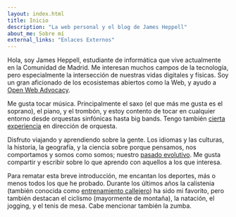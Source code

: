 ```yaml
---
layout: index.html
title: Inicio
description: "La web personal y el blog de James Heppell"
about_me: Sobre mí
external_links: "Enlaces Externos"
---
```

Hola, soy James Heppell, estudiante de informática que vive actualmente en la Comunidad de Madrid. Me interesan muchos campos de la tecnología, pero especialmente la intersección de nuestras vidas digitales y físicas. Soy un gran aficionado de los ecosistemas abiertos como la Web, y ayudo a [Open Web Advocacy](https://open-web-advocacy.org).

Me gusta tocar música. Principalmente el saxo (el que más me gusta es el soprano), el piano, y el trombón, y estoy contento de tocar en cualquier entorno desde orquestas sinfónicas hasta big bands. Tengo también [cierta experiencia](https://www.youtube.com/watch?v=IKI8LknMd1M&list=PLxxOvCPuFEb1UJYyw-_zzGBljsXabj3hb&index=9) en dirección de orquesta.

Disfruto viajando y aprendiendo sobre la gente. Los idiomas y las culturas, la historia, la geografía, y la ciencia sobre porque pensamos, nos comportamos y somos como somos; nuestro [pasado evolutivo](https://www.onezoom.org/life/@_ozid=-60047?otthome=%40%3D871935#x713,y-22,w0.9374). Me gusta compartir y escribir sobre lo que aprendo con aquellos a los que interesa.

Para rematar esta breve introducción, me encantan los deportes, más o menos todos los que he probado. Durante los últimos años la calistenia (también conocida como [entrenamiento callejero](https://es.wikipedia.org/wiki/Entrenamiento_callejero)) ha sido mi favorito, pero también destacan el ciclismo (mayormente de montaña), la natación, el jogging, y el tenis de mesa. Cabe mencionar también la zumba.